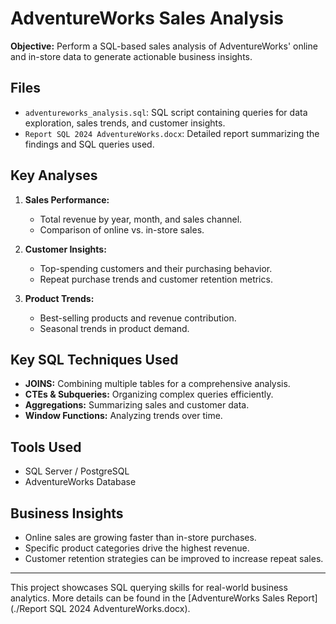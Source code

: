 # AdventureWorks Sales Analysis

**Objective:** Perform a SQL-based sales analysis of AdventureWorks' online and in-store data to generate actionable business insights.

## Files
- `adventureworks_analysis.sql`: SQL script containing queries for data exploration, sales trends, and customer insights.
- `Report SQL 2024 AdventureWorks.docx`: Detailed report summarizing the findings and SQL queries used.

## Key Analyses
1. **Sales Performance:**
   - Total revenue by year, month, and sales channel.
   - Comparison of online vs. in-store sales.

2. **Customer Insights:**
   - Top-spending customers and their purchasing behavior.
   - Repeat purchase trends and customer retention metrics.

3. **Product Trends:**
   - Best-selling products and revenue contribution.
   - Seasonal trends in product demand.

## Key SQL Techniques Used
- **JOINS:** Combining multiple tables for a comprehensive analysis.
- **CTEs & Subqueries:** Organizing complex queries efficiently.
- **Aggregations:** Summarizing sales and customer data.
- **Window Functions:** Analyzing trends over time.

## Tools Used
- SQL Server / PostgreSQL
- AdventureWorks Database

## Business Insights
- Online sales are growing faster than in-store purchases.
- Specific product categories drive the highest revenue.
- Customer retention strategies can be improved to increase repeat sales.

---

This project showcases SQL querying skills for real-world business analytics. More details can be found in the [AdventureWorks Sales Report](./Report SQL 2024 AdventureWorks.docx).

